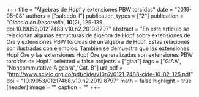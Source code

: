 +++
title = "Álgebras de Hopf y extensiones PBW torcidas"
date = "2019-05-08"
authors = ["salcedo-l"]
publication_types = ["2"]
publication = "*Ciencia en Desarrollo*, **10**(2), 125-135. doi:10.19053/01217488.v10.n2.2019.8797"
abstract = "En este artículo se relacionan algunas estructuras de álgebra de Hopf sobre extensiones de Ore y extensiones PBW torcidas de un álgebra de Hopf. Estas relaciones son ilustradas con ejemplos. También se demuestra que las extensiones Hopf Ore y las extensiones Hopf Ore generalizadas son extensiones PBW torcidas de Hopf."
selected = false
projects = ["giaa"]
tags = ["GIAA", "Noncommutative Algebra","Cat. B"]
url_pdf = "http://www.scielo.org.co/pdf/cide/v10n2/0121-7488-cide-10-02-125.pdf"
doi = "10.19053/01217488.v10.n2.2019.8797"
math = false
highlight = true
[header]
image = ""
caption = ""
+++
